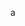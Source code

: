 a

<!---
Anthonyvoid/Anthonyvoid is a ✨ special ✨ repository because its `README.md` (this file) appears on your GitHub profile.
You can click the Preview link to take a look at your changes.
--->
